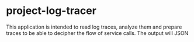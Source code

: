 # project-log-tracer
This application is intended to read log traces, analyze them and prepare traces to be able to decipher the flow of service calls. The output will JSON
